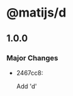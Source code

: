 # @matijs/d

## 1.0.0

### Major Changes

- 2467cc8: <!-- what happens to this here comment with regards to changelogs -->

  Add 'd'
